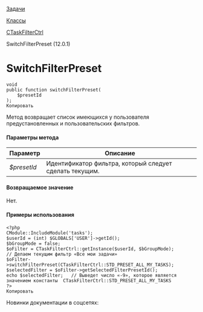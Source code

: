[Задачи](/api_help/tasks/index.php)

[Классы](/api_help/tasks/classes/index.php)

[CTaskFilterCtrl](/api_help/tasks/classes/ctaskfilterctrl/index.php)

SwitchFilterPreset (12.0.1)

SwitchFilterPreset
==================

```
void
public function switchFilterPreset(
	$presetId
);
Копировать
```

Метод возвращает список имеющихся у пользователя предустановленных и пользовательских фильтров.

#### Параметры метода

| Параметр | Описание |
| --- | --- |
| *$presetId* | Идентификатор фильтра, который следует сделать текущим. |

#### Возвращаемое значение

Нет.

#### Примеры использования

```
<?php
CModule::IncludeModule('tasks');
$userId = (int) $GLOBALS['USER']->getId();
$bGroupMode = false;
$oFilter = CTaskFilterCtrl::getInstance($userId, $bGroupMode);
// Делаем текущим фильтр «Все мои задачи»
$oFilter->switchFilterPreset(CTaskFilterCtrl::STD_PRESET_ALL_MY_TASKS);
$selectedFilter = $oFilter->getSelectedFilterPresetId();
echo $selectedFilter;	// Выведет число «-9», которое является значением константы  CTaskFilterCtrl::STD_PRESET_ALL_MY_TASKS
?>
Копировать
```

Новинки документации в соцсетях: